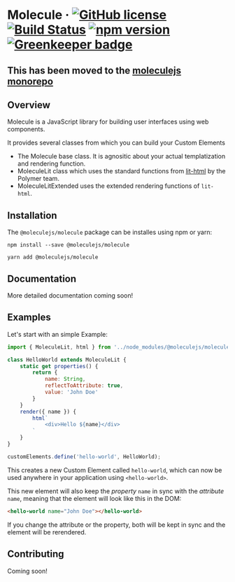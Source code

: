 # Molecule &middot; [![GitHub license](https://img.shields.io/badge/license-MIT-blue.svg)](https://github.com/Molecule-JS/molecule/blob/master/LICENSE) [![Build Status](https://travis-ci.org/Molecule-JS/molecule.svg?branch=master)](https://travis-ci.org/Molecule-JS/molecule) [![npm version](https://badge.fury.io/js/%40moleculejs%2Fmolecule.svg)](https://badge.fury.io/js/%40moleculejs%2Fmolecule) [![Greenkeeper badge](https://badges.greenkeeper.io/Molecule-JS/molecule.svg)](https://greenkeeper.io/)

## This has been moved to the [moleculejs monorepo](https://github.com/Molecule-JS/molecule)

## Overview
Molecule is a JavaScript library for building user interfaces using web components.

It provides several classes from which you can build your Custom Elements
- The Molecule base class. It is agnositic about your actual templatization and rendering function.
- MoleculeLit class which uses the standard functions from [lit-html](https://github.com/PolymerLabs/lit-html) by the Polymer team.
- MoleculeLitExtended uses the extended rendering functions of `lit-html`.

## Installation
The `@moleculejs/molecule` package can be installes using npm or yarn:

```
npm install --save @moleculejs/molecule
```

```
yarn add @moleculejs/molecule
```

## Documentation
More detailed documentation coming soon!

## Examples
Let's start with an simple Example:
```js
import { MoleculeLit, html } from '../node_modules/@moleculejs/molecule/molecule-lit.js';

class HelloWorld extends MoleculeLit {
    static get properties() {
        return {
            name: String,
            reflectToAttribute: true,
            value: 'John Doe'
        }
    }
    render({ name }) {
        html`
            <div>Hello ${name}</div>
        `
    }
}

customElements.define('hello-world', HelloWorld);

```

This creates a new Custom Element called `hello-world`, which can now be used anywhere in your application using `<hello-world>`.

This new element will also keep the *property* `name` in sync with the *attribute* `name`, meaning that the element will look like this in the DOM:
```html
<hello-world name="John Doe"></hello-world>
```
If you change the attribute or the property, both will be kept in sync and the element will be rerendered.

## Contributing
Coming soon!